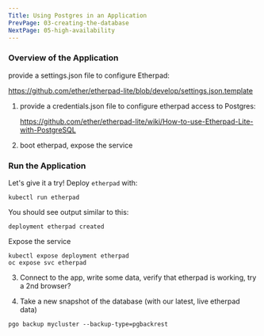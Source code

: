 ```yaml
---
Title: Using Postgres in an Application
PrevPage: 03-creating-the-database
NextPage: 05-high-availability
---
```


### Overview of the Application
provide a settings.json file to configure Etherpad:

https://github.com/ether/etherpad-lite/blob/develop/settings.json.template

1. provide a credentials.json file to configure etherpad access to Postgres:

     https://github.com/ether/etherpad-lite/wiki/How-to-use-Etherpad-Lite-with-PostgreSQL

2. boot etherpad, expose the service

### Run the Application

Let's give it a try! Deploy `etherpad` with:

```execute-1
kubectl run etherpad
```

You should see output similar to this:

```
deployment etherpad created
```

Expose the service

```
kubectl expose deployment etherpad
oc expose svc etherpad
```

3. Connect to the app, write some data, verify that etherpad is working, try a 2nd browser?

4. Take a new snapshot of the database (with our latest, live etherpad data)

```execute-1
pgo backup mycluster --backup-type=pgbackrest
```
